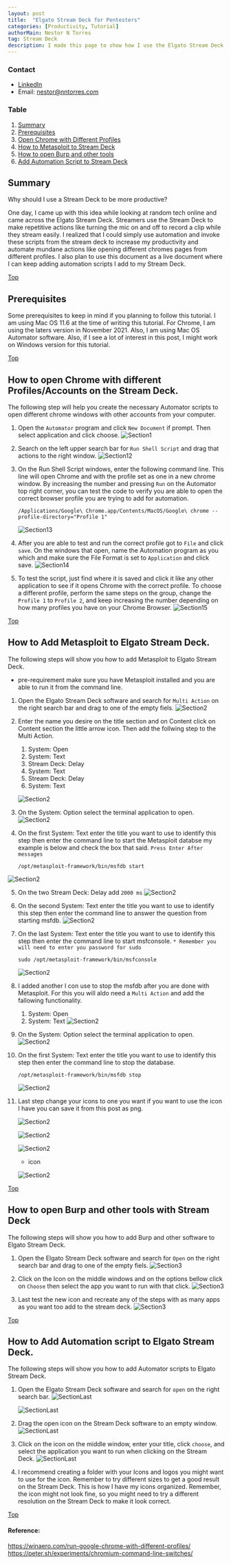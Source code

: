 ```yaml
---
layout: post
title:  "Elgato Stream Deck for Pentesters"
categories: [Productivity, Tutorial]
authorMain: Nestor N Torres
tag: Stream Deck
description: I made this page to show how I use the Elgato Stream Deck for pentesting. Hopefully, this page and the instructions here motivate you to get a stream deck and use it for pentesting and every day productivity. 
---
```

 
<a id="Top"></a> 
### Contact
- [LinkedIn](https://www.linkedin.com/in/nanjuan/)
- Email: nestor@nntorres.com

### Table
1. [Summary](#Summary)
2. [Prerequisites](#preinfo)
3. [Open Chrome with Different Profiles](#OpenChrome)
4. [How to Metasploit to Stream Deck](#metasploit)
5. [How to open Burp and other tools](#openTools)
6. [Add Automation Script to Stream Deck](#Add2StreamDeck)

## Summary <a id="Summary"></a> 
Why should I use a Stream Deck to be more productive? 

One day, I came up with this idea while looking at random tech online and came across the Elgato Stream Deck. Streamers use the Stream Deck to make repetitive actions like turning the mic on and off to record a clip while they stream easily. I realized that I could simply use automation and invoke these scripts from the stream deck to increase my productivity and automate mundane actions like opening different chromes pages from different profiles. I also plan to use this document as a live document where I can keep adding automation scripts I add to my Stream Deck. 

[Top](#Top)

## Prerequisites <a id="preinfo"></a>
Some prerequisites to keep in mind if you planning to follow this tutorial. I am using Mac OS 11.6 at the time of writing this tutorial. For Chrome, I am using the laters version in November 2021. Also, I am using Mac OS Automator software. Also, if I see a lot of interest in this post, I might work on Windows version for this tutorial. 

[Top](#Top)

<a id="OpenChrome"></a>

## How to open Chrome with different Profiles/Accounts on the Stream Deck.

The following step will help you create the necessary Automator scripts to open different chrome windows with other accounts from your computer. 

1. Open the `Automator` program and click `New Document` if prompt. Then select application and click choose. 
![Section1](/assets/img/Elgato-StreamDeck-For-Productivity/Automation-App-Open-Click-App.png)

2. Search on the left upper search bar for `Run Shell Script` and drag that actions to the right window. 
![Section12](/blog-assets/Elgato-StreamDeck-For-Productivity/Automation-Run-Shell-Script-on-Right.png)

3. On the Run Shell Script windows, enter the following command line. This line will open Chrome and with the profile set as one in a new chrome window. By increasing the number and pressing `Run` on the Automator top right corner, you can test the code to verify you are able to open the correct browser profile you are trying to add for automation. 
    ```
    /Applications/Google\ Chrome.app/Contents/MacOS/Google\ chrome --profile-directory="Profile 1"
    ```

    ![Section13](/blog-assets/Elgato-StreamDeck-For-Productivity/Automation-Run-Script-Command-Line.png)

4. After you are able to test and run the correct profile got to `File` and click `save`. On the windows that open, name the Automation program as you which and make sure the File Format is set to `Application` and click save. 
![Section14](/blog-assets/Elgato-StreamDeck-For-Productivity/Automation-Save-Window.png)

5. To test the script, just find where it is saved and click it like any other application to see if it opens Chrome with the correct profile. To choose a different profile, perform the same steps on the group, change the `Profile 1` to `Profile 2`, and keep increasing the number depending on how many profiles you have on your Chrome Browser. 
![Section15](/blog-assets/Elgato-StreamDeck-For-Productivity/Automation-Run-Script-Command-Line-2.png)

[Top](#Top)

<a id="metasploit"></a> 

## How to Add Metasploit to Elgato Stream Deck. 

The following steps will show you how to add Metasploit to Elgato Stream Deck.

* pre-requirement make sure you have Metasploit installed and you are able to run it from the command line. 

1. Open the Elgato Stream Deck software and search for `Multi Action` on the right search bar and drag to one of the empty fiels. 
![Section2](/blog-assets/Elgato-StreamDeck-For-Productivity/metasploit-Stream-Deck-1.png)

2. Enter the name you desire on the title section and on Content click on Content section the little arrow icon. Then add the follwing step to the Multi Action. 
    1. System: Open
    2. System: Text
    3. Stream Deck: Delay
    4. System: Text
    5. Stream Deck: Delay
    6. System: Text

    ![Section2](/blog-assets/Elgato-StreamDeck-For-Productivity/metasploit-Stream-Deck-2.png)

3. On the System: Option select the terminal application to open. 
![Section2](/blog-assets/Elgato-StreamDeck-For-Productivity/metasploit-Stream-Deck-3.png)

4. On the first System: Text enter the title you want to use to identify this step then enter the command line to start the Metasploit databse my example is below and check the box that said. `Press Enter After messages`

    ```
    /opt/metasploit-framework/bin/msfdb start
    ```
![Section2](/blog-assets/Elgato-StreamDeck-For-Productivity/metasploit-Stream-Deck-4.png)

5. On the two Stream Deck: Delay add `2000 ms` 
![Section2](/blog-assets/Elgato-StreamDeck-For-Productivity/metasploit-Stream-Deck-5.png)

6. On the second System: Text enter the title you want to use to identify this step then enter the command line to answer the question from starting msfdb. 
![Section2](/blog-assets/Elgato-StreamDeck-For-Productivity/metasploit-Stream-Deck-6.png)

7. On the last System: Text enter the title you want to use to identify this step then enter the command line to start msfconsole. `* Remember you will need to enter you password for sudo`

    ```
    sudo /opt/metasploit-framework/bin/msfconsole
    ```
    ![Section2](/blog-assets/Elgato-StreamDeck-For-Productivity/metasploit-Stream-Deck-7.png)

8. I added another I con use to stop the msfdb after you are done with Metasploit. For this you will aldo need a `Multi Action` and add the fallowing functionality. 
    1. System: Open 
    2. System: Text
![Section2](/blog-assets/Elgato-StreamDeck-For-Productivity/metasploit-Stream-Deck-8.png)

9. On the System: Option select the terminal application to open. 
![Section2](/blog-assets/Elgato-StreamDeck-For-Productivity/metasploit-Stream-Deck-9.png)

10. On the first System: Text enter the title you want to use to identify this step then enter the command line to stop the database. 

    ```
    /opt/metasploit-framework/bin/msfdb stop
    ```
    ![Section2](/blog-assets/Elgato-StreamDeck-For-Productivity/metasploit-Stream-Deck-10.png)

11. Last step change your icons to one you want if you want to use the icon I have you can save it from this post as png. 

    ![Section2](/blog-assets/Elgato-StreamDeck-For-Productivity/metasploit-Stream-Deck-11-1.png)

    ![Section2](/blog-assets/Elgato-StreamDeck-For-Productivity/metasploit-Stream-Deck-11-2.png)

    ![Section2](/blog-assets/Elgato-StreamDeck-For-Productivity/metasploit-Stream-Deck-11-3.png)
    
    * icon

    ![Section2](/blog-assets/Elgato-StreamDeck-For-Productivity/msfconsole.png)

[Top](#Top)

<a id="openTools"></a> 

## How to open Burp and other tools with Stream Deck

The following steps will show you how to add Burp and other software to Elgato Stream Deck.

1. Open the Elgato Stream Deck software and search for `Open` on the right search bar and drag to one of the empty fiels. 
![Section3](/blog-assets/Elgato-StreamDeck-For-Productivity/openApplications-1.png)

2. Click on the Icon on the middle windows and on the options bellow click on `Choose` then select the app you want to run with that click. 
![Section3](/blog-assets/Elgato-StreamDeck-For-Productivity/openApplications-2.png)

3. Last test the new icon and recreate any of the steps with as many apps as you want too add to the stream deck. 
![Section3](/blog-assets/Elgato-StreamDeck-For-Productivity/openApplications-3.png)

[Top](#Top)

<a id="Add2StreamDeck"></a>

## How to Add Automation script to Elgato Stream Deck.

The following steps will show you how to add Automator scripts to Elgato Stream Deck.

1. Open the Elgato Stream Deck software and search for `open` on the right search bar. 
    ![SectionLast](/blog-assets/Elgato-StreamDeck-For-Productivity/Stream-Deck-Software-Open.png)

    ![SectionLast](/blog-assets/Elgato-StreamDeck-For-Productivity/Stream-Deck-Software-Search-For-Open.png)

2. Drag the open icon on the Stream Deck software to an empty window. 
![SectionLast](/blog-assets/Elgato-StreamDeck-For-Productivity/Stream-Deck-Software-MoveOpen-To-Window.png)

3. Click on the icon on the middle window, enter your title, click `choose`, and select the application you want to run when clicking on the Stream Deck. 
![SectionLast](/blog-assets/Elgato-StreamDeck-For-Productivity/Stream-Deck-Software-Select-Application.png)

4. I recommend creating a folder with your Icons and logos you might want to use for the icon. Remember to try different sizes to get a good result on the Stream Deck. This is how I have my icons organized. Remember, the icon might not look fine, so you might need to try a different resolution on the Stream Deck to make it look correct. 

[Top](#Top)

#### Reference: 

https://winaero.com/run-google-chrome-with-different-profiles/
https://peter.sh/experiments/chromium-command-line-switches/


